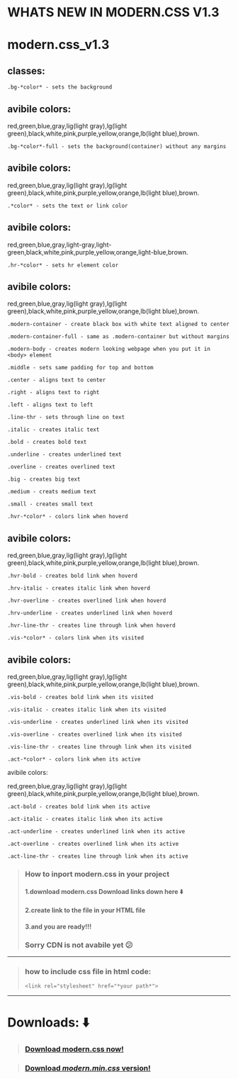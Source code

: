 # WHATS NEW IN MODERN.CSS V1.3
# modern.css_v1.3
## classes:

`.bg-*color* - sets the background` 

avibile colors:
------------------------------------------
red,green,blue,gray,lig(light gray),lg(light green),black,white,pink,purple,yellow,orange,lb(light blue),brown.

`.bg-*color*-full - sets the background(container) without any margins`

avibile colors:
------------------------------------------
red,green,blue,gray,lig(light gray),lg(light green),black,white,pink,purple,yellow,orange,lb(light blue),brown.

`.*color* - sets the text or link color`

avibile colors:
------------------------------------------
red,green,blue,gray,light-gray,light-green,black,white,pink,purple,yellow,orange,light-blue,brown.

`.hr-*color* - sets hr element color`

avibile colors:
------------------------------------------
red,green,blue,gray,lig(light gray),lg(light green),black,white,pink,purple,yellow,orange,lb(light blue),brown.

`.modern-container - create black box with white text aligned to center`

`.modern-container-full - same as .modern-container but without margins`

`.modern-body - creates modern looking webpage when you put it in <body> element`

`.middle - sets same padding for top and bottom`

`.center - aligns text to center`

`.right - aligns text to right`

`.left - aligns text to left`

`.line-thr - sets through line on text`

`.italic - creates italic text`

`.bold - creates bold text`

`.underline - creates underlined text`

`.overline - creates overlined text`

`.big - creates big text`

`.medium - creats medium text`

`.small - creates small text`

`.hvr-*color* - colors link when hoverd`

avibile colors:
------------------------------------------
red,green,blue,gray,lig(light gray),lg(light green),black,white,pink,purple,yellow,orange,lb(light blue),brown.

`.hvr-bold - creates bold link when hoverd`

`.hrv-italic - creates italic link when hoverd`

`.hvr-overline - creates overlined link when hoverd`

`.hrv-underline - creates underlined link when hoverd`

`.hvr-line-thr - creates line through link when hoverd`

`.vis-*color* - colors link when its visited`

avibile colors:
------------------------------------------
red,green,blue,gray,lig(light gray),lg(light green),black,white,pink,purple,yellow,orange,lb(light blue),brown.

`.vis-bold - creates bold link when its visited`

`.vis-italic - creates italic link when its visited`

`.vis-underline - creates underlined link when its visited`

`.vis-overline - creates overlined link when its visited`

`.vis-line-thr - creates line through link when its visited`

`.act-*color* - colors link when its active`

avibile colors:

red,green,blue,gray,lig(light gray),lg(light green),black,white,pink,purple,yellow,orange,lb(light blue),brown.

`.act-bold - creates bold link when its active`

`.act-italic - creates italic link when its active`

`.act-underline - creates underlined link when its active`

`.act-overline - creates overlined link when its active`

`.act-line-thr - creates line through link when its active`

> ### How to inport modern.css in your project
> #### 1.download modern.css Download links down here :arrow_down:
> #### 2.create link to the file in your HTML file
> #### 3.and you are ready!!!
> ### Sorry CDN is not avabile yet :confused:
------------------------------------------------------
> ### how to include css file in html code:
> `<link rel="stylesheet" href="*your path*">`
------------------------------------------------------
# Downloads: :arrow_down:

> ### [Download modern.css now!](https://raw.githubusercontent.com/leodev12345/modern.css_v1.3/master/modern.css)

> ### [Download *modern.min.css* version!](https://raw.githubusercontent.com/leodev12345/modern.css_v1.3/master/modern.min.css)

